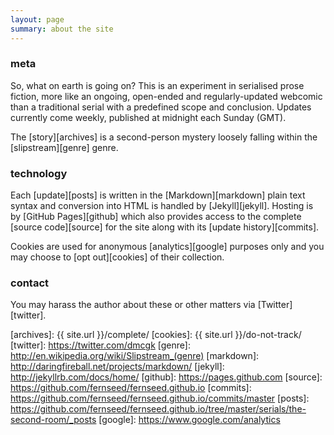 ```yaml
---
layout: page
summary: about the site
---
```


### meta

So, what on earth is going on?  This is an experiment in serialised prose fiction, more like an ongoing, open-ended and regularly-updated webcomic than a traditional serial with a predefined scope and conclusion.  Updates currently come weekly, published at midnight each Sunday (GMT).

The [story][archives] is a second-person mystery loosely falling within the [slipstream][genre] genre.

### technology

Each [update][posts] is written in the [Markdown][markdown] plain text syntax and conversion into HTML is handled by [Jekyll][jekyll]. Hosting is by [GitHub Pages][github] which also provides access to the complete [source code][source] for the site along with its [update history][commits].

Cookies are used for anonymous [analytics][google] purposes only and you may choose to [opt out][cookies] of their collection.

### contact

You may harass the author about these or other matters via [Twitter][twitter].

[archives]: {{ site.url }}/complete/
[cookies]:  {{ site.url }}/do-not-track/
[twitter]:  https://twitter.com/dmcgk
[genre]:    http://en.wikipedia.org/wiki/Slipstream_(genre)
[markdown]: http://daringfireball.net/projects/markdown/
[jekyll]:   http://jekyllrb.com/docs/home/
[github]:   https://pages.github.com
[source]:   https://github.com/fernseed/fernseed.github.io
[commits]:  https://github.com/fernseed/fernseed.github.io/commits/master
[posts]:    https://github.com/fernseed/fernseed.github.io/tree/master/serials/the-second-room/_posts
[google]:   https://www.google.com/analytics